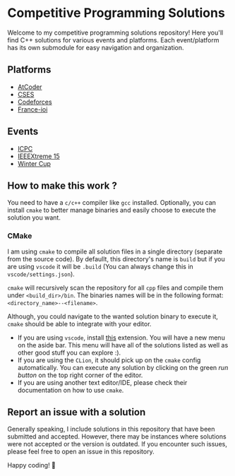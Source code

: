 # Competitive Programming Solutions

Welcome to my competitive programming solutions repository! 
Here you'll find C++ solutions for various events and platforms. 
Each event/platform has its own submodule for easy navigation and organization.

## Platforms
- [AtCoder](./AtCoder)
- [CSES](./CSES)
- [Codeforces](./Codeforces)
- [France-ioi](./France-IOI)

## Events
- [ICPC](./ACM%20ICPC)
- [IEEEXtreme 15](./IEEEXtreme)
- [Winter Cup](./Winter%20Cup)

## How to make this work ?
You need to have a `c/c++` compiler like `gcc` installed. 
Optionally, you can install `cmake` to better manage binaries and easily choose to execute the solution you want.

### CMake
I am using `cmake` to compile all solution files in a single directory (separate from the source code).
By defaullt, this directory's name is `build` but if you are using `vscode` it will be `.build` (You can always change this in `vscode/settings.json`).

`cmake` will recursively scan the repository for all `cpp` files and compile them under `<build_dir>/bin`.
The binaries names will be in the following format: `<directory_name>--<filename>`.

Although, you could navigate to the wanted solution binary to execute it, `cmake` should be able to integrate with your editor.
- If you are using `vscode`, install [this](https://marketplace.visualstudio.com/items?itemName=ms-vscode.cmake-tools) extension.
You will have a new menu on the aside bar. This menu will have all of the solutions listed as well as other good stuff you can explore :).
- If you are using the `CLion`, it should pick up on the `cmake` config automatically.
You can execute any solution by clicking on the green *run button* on the top right corner of the editor.
- If you are using another text editor/IDE, please check their documentation on how to use `cmake`.

## Report an issue with a solution
Generally speaking, I include solutions in this repository that have been submitted and accepted. 
However, there may be instances where solutions were not accepted or the version is outdated. 
If you encounter such issues, please feel free to open an issue in this repository.

Happy coding! 🚀
